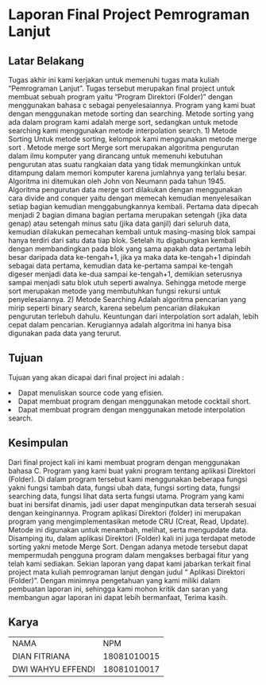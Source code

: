 <h1>Laporan Final Project Pemrograman Lanjut</h1>

<h2>Latar Belakang</h2>
<p>
	Tugas akhir ini kami kerjakan untuk memenuhi tugas mata kuliah “Pemrograman Lanjut”. Tugas tersebut merupakan final project untuk membuat sebuah program yaitu “Program Direktori (Folder)” dengan menggunakan bahasa c sebagai penyelesaiannya. Program yang kami buat dengan menggunakan metode sorting dan searching. Metode sorting yang ada dalam program kami adalah merge sort, sedangkan untuk metode searching kami menggunakan metode interpolation search.
  1) Metode Sorting 
 Untuk metode sorting, kelompok kami menggunakan metode merge sort . Metode merge sort Merge sort merupakan algoritma pengurutan dalam ilmu komputer yang dirancang untuk memenuhi kebutuhan pengurutan atas suatu rangkaian data yang tidak memungkinkan untuk ditampung dalam memori komputer karena jumlahnya yang terlalu besar. Algoritma ini ditemukan oleh John von Neumann pada tahun 1945.  
Algoritma pengurutan data merge sort dilakukan dengan menggunakan cara divide and conquer yaitu dengan memecah kemudian menyelesaikan setiap bagian kemudian menggabungkannya kembali. Pertama data dipecah menjadi 2 bagian dimana bagian pertama merupakan setengah (jika data genap) atau setengah minus satu (jika data ganjil) dari seluruh data, kemudian dilakukan pemecahan kembali untuk masing-masing blok sampai hanya terdiri dari satu data tiap blok. 
Setelah itu digabungkan kembali dengan membandingkan pada blok yang sama apakah data pertama lebih besar daripada data ke-tengah+1, jika ya maka data ke-tengah+1 dipindah sebagai data pertama, kemudian data ke-pertama sampai ke-tengah digeser menjadi data ke-dua sampai ke-tengah+1, demikian seterusnya sampai menjadi satu blok utuh seperti awalnya. Sehingga metode merge sort merupakan metode yang membutuhkan fungsi rekursi untuk penyelesaiannya. 
  2) Metode Searching 
Adalah algoritma pencarian yang mirip seperti binary search, karena sebelum pencarian dilakukan pengurutan terlebuh dahulu. Keuntungan dari interpolation sort adalah, lebih cepat dalam pencarian.  Kerugiannya adalah algoritma ini hanya bisa digunakan pada data yang terurut. 
</p>

<h2>Tujuan</h2>
<p>Tujuan yang akan dicapai dari final project ini adalah :	</p>
	<li>Dapat menuliskan source code yang efisien.</li>
	<li>Dapat membuat program dengan menggunakan metode cocktail short.</li>
	<li>Dapat membuat program dengan menggunakan metode interpolation search.</li>

<h2>Kesimpulan</h2>
<p>
	<t>Dari final project kali ini kami membuat program dengan menggunakan bahasa C. Program yang kami buat yakni program tentang aplikasi Direktori (Folder). Di dalam program tersebut kami menggunakan beberapa fungsi yakni fungsi tambah data, fungsi ubah data, fungsi sorting data, fungsi searching data, fungsi lihat data serta fungsi utama. Program yang kami buat ini bersifat dinamis, jadi user dapat menginputkan data terserah sesuai dengan keinginannya.</t> 
 <t>Program aplikasi Direktori (folder) ini merupakan program yang mengimplementasikan metode CRU (Creat, Read, Update). Metode ini digunakan untuk menambah, melihat, serta mengupdate data. Disamping itu, dalam aplikasi Direktori (Folder) kali ini juga terdapat metode sorting yakni metode Merge Sort. Dengan adanya metode tersebut dapat mempermudah pengguna program dalam mengakses berbagai fitur yang telah kami sediakan. Sekian laporan yang dapat kami jabarkan terkait final project mata kuliah pemrograman lanjut dengan judul “ Aplikasi Direktori (Folder)”. Dengan minimnya pengetahuan yang kami miliki dalam pembuatan laporan ini, sehingga kami mohon kritik dan saran yang membangun agar laporan ini dapat lebih bermanfaat, Terima kasih.</t> 
</p>

<h2>Karya</h2>
  <table boder="1">
        <tr>
		<td>NAMA</td>
		<td>NPM</td>	
        </tr>
        <tr>
		<td>DIAN FITRIANA</td>
		<td>18081010015</td>
	</tr>
	<tr>
		<td>DWI WAHYU EFFENDI</td>
		<td>18081010017</td>
        </tr>
    </table>
